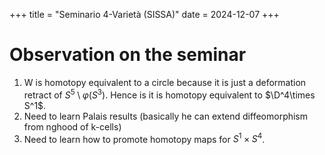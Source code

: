 +++
title = "Seminario 4-Varietà (SISSA)"
date = 2024-12-07
+++

# Observation on the seminar
 
 1. W is homotopy equivalent to a circle because it is just a deformation retract of $S^5\setminus \varphi(S^3)$. Hence is it is homotopy equivalent to $\D^4\times S^1$.
 2. Need to learn Palais results (basically he can extend diffeomorphism from nghood of k-cells)
 3. Need to learn how to promote homotopy maps for $S^1\times S^4$.